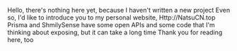 Hello, there's nothing here yet, because I haven't written a new project
Even so, I'd like to introduce you to my personal website, Http://NatsuCN.top
Prisma and ShmilySense have some open APIs and some code that I'm thinking about exposing, but it can take a long time
Thank you for reading here, too
